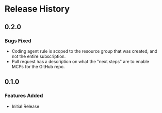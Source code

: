 # Release History

## 0.2.0

### Bugs Fixed

- Coding agent rule is scoped to the resource group that was created, and not the entire subscription.
- Pull request has a description on what the "next steps" are to enable MCPs for the GitHub repo.

## 0.1.0

### Features Added

- Initial Release
